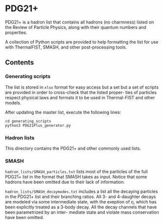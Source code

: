 # PDG21+
PDG21+ is a hadron list that contains all hadrons (no charmness) listed
on the Review of Particle Physics, along with their quantum numbers and
properties.

A collection of Python scripts are provided to help formatting the list
for use with ThermalFIST, SMASH, and other post-processing tools.

## Contents
### Generating scripts
The list is stored in `xlsx` format for easy access but a set but a set
of scripts are provided in order to cross-check that the listed proper-
ties of particles respect physical laws and formats it to be used
in Thermal-FIST and other models.

After updating the master list, execute the following lines:

    cd generating_scripts
    python3 PDG21Plus_generator.py
	
### Hadron lists
This directory contains the PDG21+ and other commonly used lists.

### SMASH
`hadron_lists/SMASH_particles.txt` lists most of the particles of the
full PDG21+ list in the format that SMASH takes as input. Notice that
some hadrons have been omitted due to their lack of information.

`hadron_lists/SMASH_decaymodes.txt` includes a list all the decaying
particles in the PDG21+ list and their branching ratios. All 3- and
4-daughter decays are modeled via some intermediate state, with the
exeption of $\eta$, which has been explicitly treated as a 3-body
decay. All the decay channels that have been parametrized by an inter-
mediate state and violate mass conservation have been omitted.